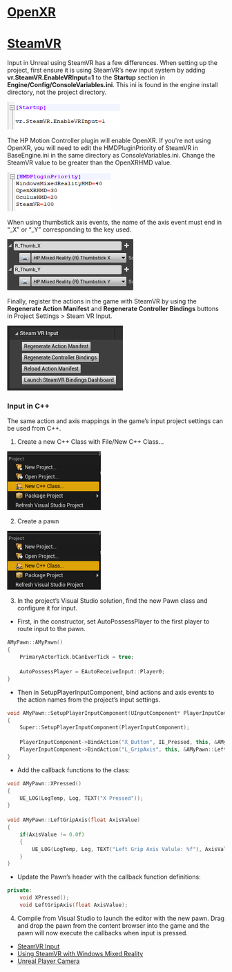 # [OpenXR](#tab/openxr)


# [SteamVR](#tab/steamvr)

Input in Unreal using SteamVR has a few differences.  When setting up the project, first ensure it is using SteamVR’s new input system by adding **vr.SteamVR.EnableVRInput=1** to the **Startup** section in **Engine/Config/ConsoleVariables.ini**.  This ini is found in the engine install directory, not the project directory.

![Updating the Startup configuration](../images/reverb-g2-img-07.png)

The HP Motion Controller plugin will enable OpenXR.  If you're not using OpenXR, you will need to edit the HMDPluginPriority of SteamVR in BaseEngine.ini in the same directory as ConsoleVariables.ini.  Change the SteamVR value to be greater than the OpenXRHMD value.

![Updating the HMDPluginPriority configuration](../images/reverb-g2-img-08.png)

When using thumbstick axis events, the name of the axis event must end in “_X” or “_Y” corresponding to the key used.

![Using thumbstick events](../images/reverb-g2-img-09.png)

Finally, register the actions in the game with SteamVR by using the **Regenerate Action Manifest** and 
**Regenerate Controller Bindings** buttons in Project Settings > Steam VR Input.

![Registering actions in project settings](../images/reverb-g2-img-10.png)

### Input in C++

The same action and axis mappings in the game’s input project settings can be used from C++.

1. Create a new C++ Class with File/New C++ Class...

![Creating a new C++ class](../images/reverb-g2-img-11.png)

2. Create a pawn

![Creating a pawn](../images/reverb-g2-img-11.png)

3. In the project’s Visual Studio solution, find the new Pawn class and configure it for input.
* First, in the constructor, set AutoPossessPlayer to the first player to route input to the pawn.

```cpp
AMyPawn::AMyPawn()
{
    PrimaryActorTick.bCanEverTick = true;

    AutoPossessPlayer = EAutoReceiveInput::Player0;
}
```

* Then in SetupPlayerInputComponent, bind actions and axis events to the action names from the project’s input settings.

```cpp
void AMyPawn::SetupPlayerInputComponent(UInputComponent* PlayerInputComponent)
{
    Super::SetupPlayerInputComponent(PlayerInputComponent);

    PlayerInputComponent->BindAction("X_Button", IE_Pressed, this, &AMyPawn::XPressed);
    PlayerInputComponent->BindAction("L_GripAxis", this, &AMyPawn::LeftGripAxis);
}
```

* Add the callback functions to the class:

```cpp
void AMyPawn::XPressed()
{
    UE_LOG(LogTemp, Log, TEXT("X Pressed"));
}

void AMyPawn::LeftGripAxis(float AxisValue)
{
    if(AxisValue != 0.0f) 
    {
        UE_LOG(LogTemp, Log, TEXT("Left Grip Axis Valule: %f"), AxisValue);
    }
}
```

* Update the Pawn’s header with the callback function definitions:

```cpp
private:
    void XPressed();
    void LeftGripAxis(float AxisValue);
```

4. Compile from Visual Studio to launch the editor with the new pawn. Drag and drop the pawn from the content browser into the game and the pawn will now execute the callbacks when input is pressed.


* [SteamVR Input](https://docs.unrealengine.com/Platforms/VR/SteamVR/HowTo/SteamVRInput/index.html)
* [Using SteamVR with Windows Mixed Reality](https://docs.microsoft.com/windows/mixed-reality/enthusiast-guide/using-steamvr-with-windows-mixed-reality)
* [Unreal Player Camera](https://docs.unrealengine.com/Programming/Tutorials/PlayerCamera/3/index.html)

